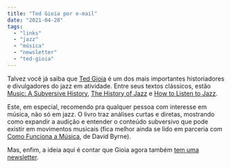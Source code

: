 ```yaml
---
title: "Ted Gioia por e-mail"
date: "2021-04-28"
tags: 
  - "links"
  - "jazz"
  - "música"
  - "newsletter"
  - "ted-gioia"
---
```


Talvez você já saiba que [Ted Gioia](http://tedgioia.com/) é um dos mais importantes historiadores e divulgadores do jazz em atividade. Entre seus textos clássicos, estão [Music: A Subversive History](https://www.amazon.com.br/Music-Subversive-History-Ted-Gioia-ebook/dp/B07NVTKNNJ?_encoding=UTF8&qid=1619545285&sr=8-1&linkCode=ll1&tag=eduf-20&linkId=305af432b3b6eef4b5494b0f5403cea1&language=pt_BR&ref_=as_li_ss_tl), [The History of Jazz](https://www.amazon.com.br/History-Jazz-English-Ted-Gioia-ebook/dp/B004Y4UT5Y?__mk_pt_BR=%C3%85M%C3%85%C5%BD%C3%95%C3%91&dchild=1&keywords=ted+gioia&qid=1619545285&sr=8-3&linkCode=ll1&tag=eduf-20&linkId=7539141bd5d2db446ce902cff325f914&language=pt_BR&ref_=as_li_ss_tl) e [How to Listen to Jazz](https://www.amazon.com.br/How-Listen-Jazz-Ted-Gioia/dp/0465093493?__mk_pt_BR=%C3%85M%C3%85%C5%BD%C3%95%C3%91&dchild=1&keywords=ted+gioia&qid=1619545285&sr=8-4&linkCode=ll1&tag=eduf-20&linkId=20afe7c652419d836b558a24b7ba695e&language=pt_BR&ref_=as_li_ss_tl).

Este, em especial, recomendo pra qualquer pessoa com interesse em música, não só em jazz. O livro traz análises curtas e diretas, mostrando como expandir a audição e entender o conteúdo subversivo que pode existir em movimentos musicais (fica melhor ainda se lido em parceria com [Como Funciona a Música](https://www.amazon.com.br/Como-funciona-m%C3%BAsica-David-Byrne/dp/8520435939?__mk_pt_BR=%C3%85M%C3%85%C5%BD%C3%95%C3%91&crid=G6FVBOUOS7RJ&dchild=1&keywords=como+funciona+a+musica&qid=1619546092&sprefix=como+funciona+a+m%2Caps%2C456&sr=8-1&linkCode=ll1&tag=eduf-20&linkId=f591a4821f92c5b3c009e6178807b575&language=pt_BR&ref_=as_li_ss_tl), de David Byrne).

Mas, enfim, a ideia aqui é contar que Gioia agora também [tem uma newsletter](https://tedgioia.substack.com).
